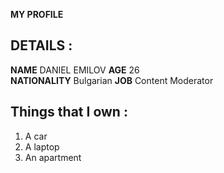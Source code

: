 **MY PROFILE**
## DETAILS :
**NAME** DANIEL EMILOV 
**AGE** 26  
**NATIONALITY** Bulgarian 
**JOB** Content Moderator

## Things that I own : 
1. A car 
2. A laptop
3. An apartment